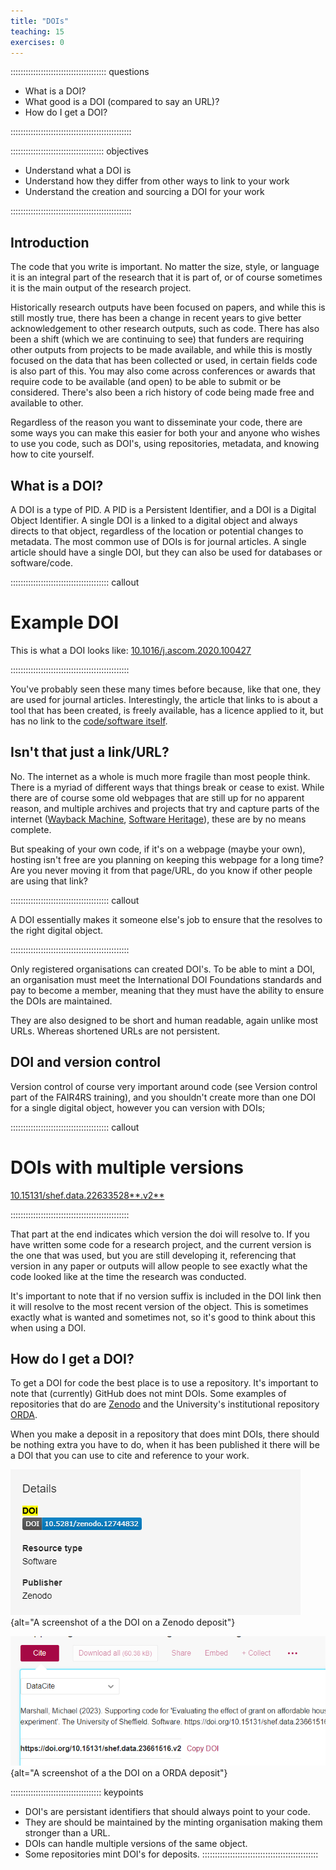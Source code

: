 ```yaml
---
title: "DOIs"
teaching: 15
exercises: 0
---
```


:::::::::::::::::::::::::::::::::::::: questions 

- What is a DOI?
- What good is a DOI (compared to say an URL)?
- How do I get a DOI?

::::::::::::::::::::::::::::::::::::::::::::::::

::::::::::::::::::::::::::::::::::::: objectives

- Understand what a DOI is
- Understand how they differ from other ways to link to your work
- Understand the creation and sourcing a DOI for your work

::::::::::::::::::::::::::::::::::::::::::::::::

## Introduction

The code that you write is important. No matter the size, style, or language it is an integral part of the research that it is part of, or of course sometimes it is the main output of the research project.

Historically research outputs have been focused on papers, and while this is still mostly true, there has been a change in recent years to give better acknowledgement to other research outputs, such as code. There has also been a shift (which we are continuing to see) that funders are requiring other outputs from projects to be made available, and while this is mostly focused on the data that has been collected or used, in certain fields code is also part of this. You may also come across conferences or awards that require code to be available (and open) to be able to submit or be considered. There's also been a rich history of code being made free and available to other.

Regardless of the reason you want to disseminate your code, there are some ways you can make this easier for both your and anyone who wishes to use you code, such as DOI's, using repositories, metadata, and knowing how to cite yourself.

## What is a DOI?

A DOI is a type of PID. A PID is a Persistent Identifier, and a DOI is a Digital Object Identifier. A single DOI is a linked to a digital object and always directs to that object, regardless of the location or potential changes to metadata. The most common use of DOIs is for journal articles. A single article should have a single DOI, but they can also be used for databases or software/code.


::::::::::::::::::::::::::::::::::::::: callout

# Example DOI

This is what a DOI looks like:  [10.1016/j.ascom.2020.100427](https://doi.org/10.1016/j.ascom.2020.100427)

:::::::::::::::::::::::::::::::::::::::::::::::

You've probably seen these many times before because, like that one, they are used for journal articles. Interestingly, the article that links to is about a tool that has been created, is freely available, has a licence applied to it, but has no link to the [code/software itself](https://github.com/astrom-tom/SPARTAN).


## Isn't that just a link/URL?

No. The internet as a whole is much more fragile than most people think. There is a myriad of different ways that things break or cease to exist. While there are of course some old webpages that are still up for no apparent reason, and multiple archives and projects that try and capture parts of the internet ([Wayback Machine](https://web.archive.org/), [Software Heritage](https://www.softwareheritage.org/)), these are by no means complete.

But speaking of your own code, if it's on a webpage (maybe your own), hosting isn't free are you planning on keeping this webpage for a long time? Are you never moving it from that page/URL, do you know if other people are using that link?

::::::::::::::::::::::::::::::::::::::: callout

A DOI essentially makes it someone else's job to ensure that the resolves to the right digital object.

:::::::::::::::::::::::::::::::::::::::::::::::

Only registered organisations can created DOI's. To be able to mint a DOI, an organisation must meet the International DOI Foundations standards and pay to become a member, meaning that they must have the ability to ensure the DOIs are maintained.

They are also designed to be short and human readable, again unlike most URLs. Whereas shortened URLs are not persistent.

## DOI and version control

Version control of course very important around code (see Version control part of the FAIR4RS training), and you shouldn't create more than one DOI for a single digital object, however you can version with DOIs;

::::::::::::::::::::::::::::::::::::::: callout
# DOIs with multiple versions

[10.15131/shef.data.22633528**.v2**](https://doi.org/10.15131/shef.data.22633528.v2)

:::::::::::::::::::::::::::::::::::::::::::::::

That part at the end indicates which version the doi will resolve to. If you have written some code for a research project, and the current version is the one that was used, but you are still developing it, referencing that version in any paper or outputs will allow people to see exactly what the code looked like at the time the research was conducted.

It's important to note that if no version suffix is included in the DOI link then it will resolve to the most recent version of the object. This is sometimes exactly what is wanted and sometimes not, so it's good to think about this when using a DOI.

## How do I get a DOI?

To get a DOI for code the best place is to use a repository. It's important to note that (currently) GitHub does not mint DOIs. Some examples of repositories that do are [Zenodo](https://about.zenodo.org) and the University's institutional repository [ORDA](https://orda.shef.ac.uk).

When you make a deposit in a repository that does mint DOIs, there should be nothing extra you have to do, when it has been published it there will be a DOI that you can use to cite and reference to your work.

!["Image 1 - DOI location in a Zenodo deposit"](images/FAIR4RS_Zenodo_doi_image.PNG){alt="A screenshot of a the DOI on a Zenodo deposit"}


!["Image 2 - DOI location in a ORDA deposit"](images/FAIR4RS_ORDA_doi_image.PNG){alt="A screenshot of a the DOI on a ORDA deposit"}

:::::::::::::::::::::::::::::::::::: keypoints
 - DOI's are persistant identifiers that should always point to your code.
 - They are should be maintained by the minting organisation making them stronger than a URL.
 - DOIs can handle multiple versions of the same object.
 - Some repositories mint DOI's for deposits.
::::::::::::::::::::::::::::::::::::::::::::::
